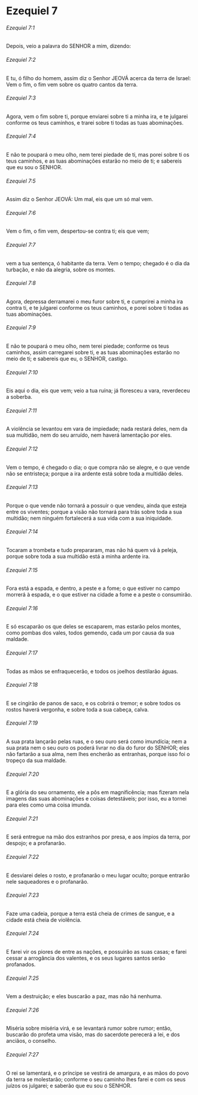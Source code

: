 # Ezequiel 7

###### Ezequiel 7:1

Depois, veio a palavra do SENHOR a mim, dizendo:

###### Ezequiel 7:2

E tu, ó filho do homem, assim diz o Senhor JEOVÁ acerca da terra de Israel: Vem o fim, o fim vem sobre os quatro cantos da terra.

###### Ezequiel 7:3

Agora, vem o fim sobre ti, porque enviarei sobre ti a minha ira, e te julgarei conforme os teus caminhos, e trarei sobre ti todas as tuas abominações.

###### Ezequiel 7:4

E não te poupará o meu olho, nem terei piedade de ti, mas porei sobre ti os teus caminhos, e as tuas abominações estarão no meio de ti; e sabereis que eu sou o SENHOR.

###### Ezequiel 7:5

Assim diz o Senhor JEOVÁ: Um mal, eis que um só mal vem.

###### Ezequiel 7:6

Vem o fim, o fim vem, despertou-se contra ti; eis que vem;

###### Ezequiel 7:7

vem a tua sentença, ó habitante da terra. Vem o tempo; chegado é o dia da turbação, e não da alegria, sobre os montes.

###### Ezequiel 7:8

Agora, depressa derramarei o meu furor sobre ti, e cumprirei a minha ira contra ti, e te julgarei conforme os teus caminhos, e porei sobre ti todas as tuas abominações.

###### Ezequiel 7:9

E não te poupará o meu olho, nem terei piedade; conforme os teus caminhos, assim carregarei sobre ti, e as tuas abominações estarão no meio de ti; e sabereis que eu, o SENHOR, castigo.

###### Ezequiel 7:10

Eis aqui o dia, eis que vem; veio a tua ruína; já floresceu a vara, reverdeceu a soberba.

###### Ezequiel 7:11

A violência se levantou em vara de impiedade; nada restará deles, nem da sua multidão, nem do seu arruído, nem haverá lamentação por eles.

###### Ezequiel 7:12

Vem o tempo, é chegado o dia; o que compra não se alegre, e o que vende não se entristeça; porque a ira ardente está sobre toda a multidão deles.

###### Ezequiel 7:13

Porque o que vende não tornará a possuir o que vendeu, ainda que esteja entre os viventes; porque a visão não tornará para trás sobre toda a sua multidão; nem ninguém fortalecerá a sua vida com a sua iniquidade.

###### Ezequiel 7:14

Tocaram a trombeta e tudo prepararam, mas não há quem vá à peleja, porque sobre toda a sua multidão está a minha ardente ira.

###### Ezequiel 7:15

Fora está a espada, e dentro, a peste e a fome; o que estiver no campo morrerá à espada, e o que estiver na cidade a fome e a peste o consumirão.

###### Ezequiel 7:16

E só escaparão os que deles se escaparem, mas estarão pelos montes, como pombas dos vales, todos gemendo, cada um por causa da sua maldade.

###### Ezequiel 7:17

Todas as mãos se enfraquecerão, e todos os joelhos destilarão águas.

###### Ezequiel 7:18

E se cingirão de panos de saco, e os cobrirá o tremor; e sobre todos os rostos haverá vergonha, e sobre toda a sua cabeça, calva.

###### Ezequiel 7:19

A sua prata lançarão pelas ruas, e o seu ouro será como imundícia; nem a sua prata nem o seu ouro os poderá livrar no dia do furor do SENHOR; eles não fartarão a sua alma, nem lhes encherão as entranhas, porque isso foi o tropeço da sua maldade.

###### Ezequiel 7:20

E a glória do seu ornamento, ele a pôs em magnificência; mas fizeram nela imagens das suas abominações e coisas detestáveis; por isso, eu a tornei para eles como uma coisa imunda.

###### Ezequiel 7:21

E será entregue na mão dos estranhos por presa, e aos ímpios da terra, por despojo; e a profanarão.

###### Ezequiel 7:22

E desviarei deles o rosto, e profanarão o meu lugar oculto; porque entrarão nele saqueadores e o profanarão.

###### Ezequiel 7:23

Faze uma cadeia, porque a terra está cheia de crimes de sangue, e a cidade está cheia de violência.

###### Ezequiel 7:24

E farei vir os piores de entre as nações, e possuirão as suas casas; e farei cessar a arrogância dos valentes, e os seus lugares santos serão profanados.

###### Ezequiel 7:25

Vem a destruição; e eles buscarão a paz, mas não há nenhuma.

###### Ezequiel 7:26

Miséria sobre miséria virá, e se levantará rumor sobre rumor; então, buscarão do profeta uma visão, mas do sacerdote perecerá a lei, e dos anciãos, o conselho.

###### Ezequiel 7:27

O rei se lamentará, e o príncipe se vestirá de amargura, e as mãos do povo da terra se molestarão; conforme o seu caminho lhes farei e com os seus juízos os julgarei; e saberão que eu sou o SENHOR.

